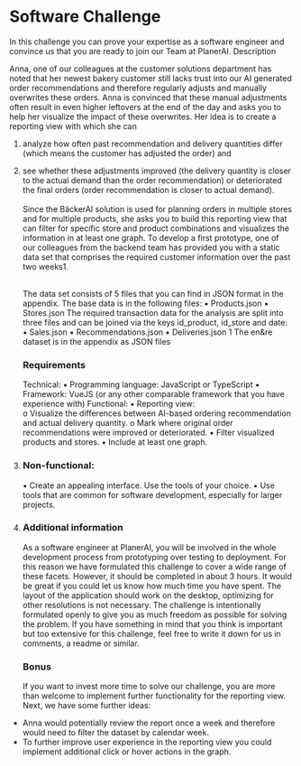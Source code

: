 # Software Challenge

In this challenge you can prove your expertise as a software engineer and convince us that you are ready  to join our Team at PlanerAI.
Description

Anna, one of our colleagues at the customer solutions department has noted that her newest bakery  customer still lacks trust into our AI generated order recommendations and therefore regularly adjusts and  manually overwrites these orders. Anna is convinced that these manual adjustments often result in even  higher leftovers at the end of the day and asks you to help her visualize the impact of these overwrites.
Her idea is to create a reporting view with which she can
1. analyze how often past recommendation and delivery quantities differ (which means the customer  has adjusted the order) and
2. see whether these adjustments improved (the delivery quantity is closer to the actual demand than  the order recommendation) or deteriorated the final orders (order recommendation is closer to  actual demand).
   <br/> <br/> Since the BäckerAI solution is used for planning orders in multiple stores and for multiple products, she  asks you to build this reporting view that can filter for specific store and product combinations and visualizes  the information in at least one graph.
   To develop a first prototype, one of our colleagues from the backend team has provided you with a static  data set that comprises the required customer information over the past two weeks1.

   <br/> The data set consists of 5 files that you can find in JSON format in the appendix. The base data is in the  following files:
   ▪ Products.json
   ▪ Stores.json
   The required transaction data for the analysis are split into three files and can be joined via the keys  id_product, id_store and date:
   ▪ Sales.json
   ▪ Recommendations.json
   ▪ Deliveries.json
   1 The en&re dataset is in the appendix as JSON files

   ### Requirements
   Technical:
   ▪ Programming language: JavaScript or TypeScript
   ▪ Framework: VueJS (or any other comparable framework that you have experience with)  Functional:
   ▪ Reporting view:  
   o Visualize the differences between AI-based ordering recommendation and actual  delivery quantity.
   o Mark where original order recommendations were improved or deteriorated. ▪ Filter visualized products and stores.
   ▪ Include at least one graph.

3. ### Non-functional:
   ▪ Create an appealing interface. Use the tools of your choice.
   ▪ Use tools that are common for software development, especially for larger projects.

4. ### Additional information
   As a software engineer at PlanerAI, you will be involved in the whole development process from prototyping  over testing to deployment. For this reason we have formulated this challenge to cover a wide range of  these facets. However, it should be completed in about 3 hours. It would be great if you could let us know  how much time you have spent.
   The layout of the application should work on the desktop, optimizing for other resolutions is not necessary.
   The challenge is intentionally formulated openly to give you as much freedom as possible for solving the  problem. If you have something in mind that you think is important but too extensive for this challenge,  feel free to write it down for us in comments, a readme or similar.

   ### Bonus
   If you want to invest more time to solve our challenge, you are more than welcome to implement further  functionality for the reporting view. Next, we have some further ideas:
- Anna would potentially review the report once a week and therefore would need to filter the  dataset by calendar week.
- To further improve user experience in the reporting view you could implement additional click or  hover actions in the graph.
